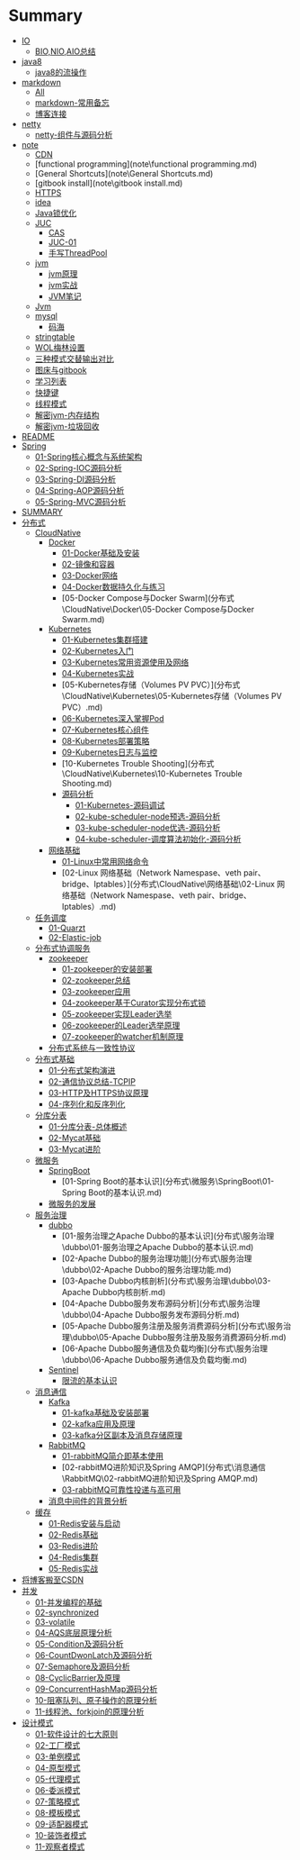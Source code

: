 # Summary

* [IO]()
  * [BIO,NIO,AIO总结](IO\BIO,NIO,AIO总结.md)
* [java8]()
  * [java8的流操作](java8\java8的流操作.md)
* [markdown]()
  * [All](markdown\All.md)
  * [markdown-常用备忘](markdown\markdown-常用备忘.md)
  * [博客连接](markdown\博客连接.md)
* [netty]()
  * [netty-组件与源码分析](netty\netty-组件与源码分析.md)
* [note]()
  * [CDN](note\CDN.md)
  * [functional programming](note\functional programming.md)
  * [General Shortcuts](note\General Shortcuts.md)
  * [gitbook install](note\gitbook install.md)
  * [HTTPS](note\HTTPS.md)
  * [idea](note\idea.md)
  * [Java锁优化](note\Java锁优化.md)
  * [JUC]()
    * [CAS](note\JUC\CAS.md)
    * [JUC-01](note\JUC\JUC-01.md)
    * [手写ThreadPool](note\JUC\手写ThreadPool.md)
  * [jvm]()
    * [jvm原理](note\jvm\jvm原理.md)
    * [jvm实战](note\jvm\jvm实战.md)
    * [JVM笔记](note\jvm\JVM笔记.md)
  * [Jvm](note\Jvm.md)
  * [mysql]()
    * [码海](note\mysql\码海.md)
  * [stringtable](note\stringtable.md)
  * [WOL梅林设置](note\WOL梅林设置.md)
  * [三种模式交替输出对比](note\三种模式交替输出对比.md)
  * [图床与gitbook](note\图床与gitbook.md)
  * [学习列表](note\学习列表.md)
  * [快捷键](note\快捷键.md)
  * [线程模式](note\线程模式.md)
  * [解密jvm-内存结构](note\解密jvm-内存结构.md)
  * [解密jvm-垃圾回收](note\解密jvm-垃圾回收.md)
* [README](README.md)
* [Spring]()
  * [01-Spring核心概念与系统架构](Spring\01-Spring核心概念与系统架构.md)
  * [02-Spring-IOC源码分析](Spring\02-Spring-IOC源码分析.md)
  * [03-Spring-DI源码分析](Spring\03-Spring-DI源码分析.md)
  * [04-Spring-AOP源码分析](Spring\04-Spring-AOP源码分析.md)
  * [05-Spring-MVC源码分析](Spring\05-Spring-MVC源码分析.md)
* [SUMMARY](SUMMARY.md)
* [分布式]()
  * [CloudNative]()
    * [Docker]()
      * [01-Docker基础及安装](分布式\CloudNative\Docker\01-Docker基础及安装.md)
      * [02-镜像和容器](分布式\CloudNative\Docker\02-镜像和容器.md)
      * [03-Docker网络](分布式\CloudNative\Docker\03-Docker网络.md)
      * [04-Docker数据持久化与练习](分布式\CloudNative\Docker\04-Docker数据持久化与练习.md)
      * [05-Docker Compose与Docker Swarm](分布式\CloudNative\Docker\05-Docker Compose与Docker Swarm.md)
    * [Kubernetes]()
      * [01-Kubernetes集群搭建](分布式\CloudNative\Kubernetes\01-Kubernetes集群搭建.md)
      * [02-Kubernetes入门](分布式\CloudNative\Kubernetes\02-Kubernetes入门.md)
      * [03-Kubernetes常用资源使用及网络](分布式\CloudNative\Kubernetes\03-Kubernetes常用资源使用及网络.md)
      * [04-Kubernetes实战](分布式\CloudNative\Kubernetes\04-Kubernetes实战.md)
      * [05-Kubernetes存储（Volumes PV PVC）](分布式\CloudNative\Kubernetes\05-Kubernetes存储（Volumes PV PVC）.md)
      * [06-Kubernetes深入掌握Pod](分布式\CloudNative\Kubernetes\06-Kubernetes深入掌握Pod.md)
      * [07-Kubernetes核心组件](分布式\CloudNative\Kubernetes\07-Kubernetes核心组件.md)
      * [08-Kubernetes部署策略](分布式\CloudNative\Kubernetes\08-Kubernetes部署策略.md)
      * [09-Kubernetes日志与监控](分布式\CloudNative\Kubernetes\09-Kubernetes日志与监控.md)
      * [10-Kubernetes Trouble Shooting](分布式\CloudNative\Kubernetes\10-Kubernetes Trouble Shooting.md)
      * [源码分析]()
        * [01-Kubernetes-源码调试](分布式\CloudNative\Kubernetes\源码分析\01-Kubernetes-源码调试.md)
        * [02-kube-scheduler-node预选-源码分析](分布式\CloudNative\Kubernetes\源码分析\02-kube-scheduler-node预选-源码分析.md)
        * [03-kube-scheduler-node优选-源码分析](分布式\CloudNative\Kubernetes\源码分析\03-kube-scheduler-node优选-源码分析.md)
        * [04-kube-scheduler-调度算法初始化-源码分析](分布式\CloudNative\Kubernetes\源码分析\04-kube-scheduler-调度算法初始化-源码分析.md)
    * [网络基础]()
      * [01-Linux中常用网络命令](分布式\CloudNative\网络基础\01-Linux中常用网络命令.md)
      * [02-Linux 网络基础（Network Namespase、veth pair、bridge、Iptables）](分布式\CloudNative\网络基础\02-Linux 网络基础（Network Namespase、veth pair、bridge、Iptables）.md)
  * [任务调度]()
    * [01-Quarzt](分布式\任务调度\01-Quarzt.md)
    * [02-Elastic-job](分布式\任务调度\02-Elastic-job.md)
  * [分布式协调服务]()
    * [zookeeper]()
      * [01-zookeeper的安装部署](分布式\分布式协调服务\zookeeper\01-zookeeper的安装部署.md)
      * [02-zookeeper总结](分布式\分布式协调服务\zookeeper\02-zookeeper总结.md)
      * [03-zookeeper应用](分布式\分布式协调服务\zookeeper\03-zookeeper应用.md)
      * [04-zookeeper基于Curator实现分布式锁](分布式\分布式协调服务\zookeeper\04-zookeeper基于Curator实现分布式锁.md)
      * [05-zookeeper实现Leader选举](分布式\分布式协调服务\zookeeper\05-zookeeper实现Leader选举.md)
      * [06-zookeeper的Leader选举原理](分布式\分布式协调服务\zookeeper\06-zookeeper的Leader选举原理.md)
      * [07-zookeeper的watcher机制原理](分布式\分布式协调服务\zookeeper\07-zookeeper的watcher机制原理.md)
    * [分布式系统与一致性协议](分布式\分布式协调服务\分布式系统与一致性协议.md)
  * [分布式基础]()
    * [01-分布式架构演进](分布式\分布式基础\01-分布式架构演进.md)
    * [02-通信协议总结-TCPIP](分布式\分布式基础\02-通信协议总结-TCPIP.md)
    * [03-HTTP及HTTPS协议原理](分布式\分布式基础\03-HTTP及HTTPS协议原理.md)
    * [04-序列化和反序列化](分布式\分布式基础\04-序列化和反序列化.md)
  * [分库分表]()
    * [01-分库分表-总体概述](分布式\分库分表\01-分库分表-总体概述.md)
    * [02-Mycat基础](分布式\分库分表\02-Mycat基础.md)
    * [03-Mycat进阶](分布式\分库分表\03-Mycat进阶.md)
  * [微服务]()
    * [SpringBoot]()
      * [01-Spring Boot的基本认识](分布式\微服务\SpringBoot\01-Spring Boot的基本认识.md)
    * [微服务的发展](分布式\微服务\微服务的发展.md)
  * [服务治理]()
    * [dubbo]()
      * [01-服务治理之Apache Dubbo的基本认识](分布式\服务治理\dubbo\01-服务治理之Apache Dubbo的基本认识.md)
      * [02-Apache Dubbo的服务治理功能](分布式\服务治理\dubbo\02-Apache Dubbo的服务治理功能.md)
      * [03-Apache Dubbo内核剖析](分布式\服务治理\dubbo\03-Apache Dubbo内核剖析.md)
      * [04-Apache Dubbo服务发布源码分析](分布式\服务治理\dubbo\04-Apache Dubbo服务发布源码分析.md)
      * [05-Apache Dubbo服务注册及服务消费源码分析](分布式\服务治理\dubbo\05-Apache Dubbo服务注册及服务消费源码分析.md)
      * [06-Apache Dubbo服务通信及负载均衡](分布式\服务治理\dubbo\06-Apache Dubbo服务通信及负载均衡.md)
    * [Sentinel]()
      * [限流的基本认识](分布式\服务治理\Sentinel\限流的基本认识.md)
  * [消息通信]()
    * [Kafka]()
      * [01-kafka基础及安装部署](分布式\消息通信\Kafka\01-kafka基础及安装部署.md)
      * [02-kafka应用及原理](分布式\消息通信\Kafka\02-kafka应用及原理.md)
      * [03-kafka分区副本及消息存储原理](分布式\消息通信\Kafka\03-kafka分区副本及消息存储原理.md)
    * [RabbitMQ]()
      * [01-rabbitMQ简介即基本使用](分布式\消息通信\RabbitMQ\01-rabbitMQ简介即基本使用.md)
      * [02-rabbitMQ进阶知识及Spring AMQP](分布式\消息通信\RabbitMQ\02-rabbitMQ进阶知识及Spring AMQP.md)
      * [03-rabbitMQ可靠性投递与高可用](分布式\消息通信\RabbitMQ\03-rabbitMQ可靠性投递与高可用.md)
    * [消息中间件的背景分析](分布式\消息通信\消息中间件的背景分析.md)
  * [缓存]()
    * [01-Redis安装与启动](分布式\缓存\01-Redis安装与启动.md)
    * [02-Redis基础](分布式\缓存\02-Redis基础.md)
    * [03-Redis进阶](分布式\缓存\03-Redis进阶.md)
    * [04-Redis集群](分布式\缓存\04-Redis集群.md)
    * [05-Redis实战](分布式\缓存\05-Redis实战.md)
* [将博客搬至CSDN](将博客搬至CSDN.md)
* [并发]()
  * [01-并发编程的基础](并发\01-并发编程的基础.md)
  * [02-synchronized](并发\02-synchronized.md)
  * [03-volatile](并发\03-volatile.md)
  * [04-AQS底层原理分析](并发\04-AQS底层原理分析.md)
  * [05-Condition及源码分析](并发\05-Condition及源码分析.md)
  * [06-CountDwonLatch及源码分析](并发\06-CountDwonLatch及源码分析.md)
  * [07-Semaphore及源码分析](并发\07-Semaphore及源码分析.md)
  * [08-CyclicBarrier及原理](并发\08-CyclicBarrier及原理.md)
  * [09-ConcurrentHashMap源码分析](并发\09-ConcurrentHashMap源码分析.md)
  * [10-阻塞队列、原子操作的原理分析](并发\10-阻塞队列、原子操作的原理分析.md)
  * [11-线程池、forkjoin的原理分析](并发\11-线程池、forkjoin的原理分析.md)
* [设计模式]()
  * [01-软件设计的七大原则](设计模式\01-软件设计的七大原则.md)
  * [02-工厂模式](设计模式\02-工厂模式.md)
  * [03-单例模式](设计模式\03-单例模式.md)
  * [04-原型模式](设计模式\04-原型模式.md)
  * [05-代理模式](设计模式\05-代理模式.md)
  * [06-委派模式](设计模式\06-委派模式.md)
  * [07-策略模式](设计模式\07-策略模式.md)
  * [08-模板模式](设计模式\08-模板模式.md)
  * [09-适配器模式](设计模式\09-适配器模式.md)
  * [10-装饰者模式](设计模式\10-装饰者模式.md)
  * [11-观察者模式](设计模式\11-观察者模式.md)
